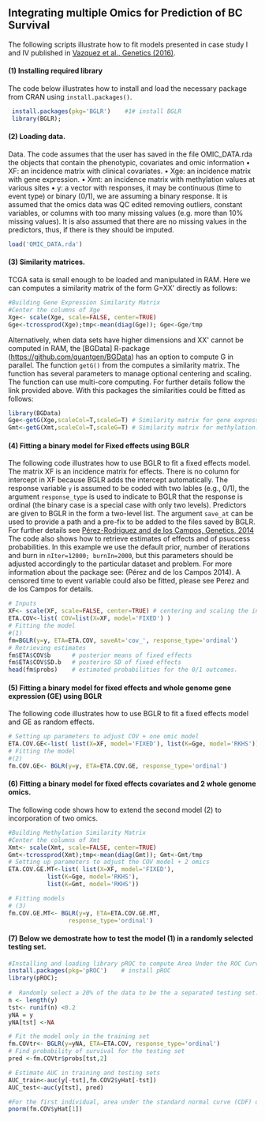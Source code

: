 ## Integrating multiple Omics for Prediction of BC Survival
The following scripts illustrate how to fit models presented in case study I and IV published in [Vazquez et al., Genetics (2016)]().

#### (1) Installing required library
The code below illustrates how to install and load the necessary package from CRAN using `install.packages()`.
```R
 install.packages(pkg='BGLR')    #1# install BGLR
 library(BGLR); 
 ```   

#### (2) Loading data.
Data. The code assumes that the user has saved in the file OMIC_DATA.rda the objects that contain the phenotypic, covariates and omic information
•	XF: an incidence matrix with clinical covariates.
•	Xge: an incidence matrix with gene expression. 
•	Xmt: an incidence matrix with methylation values at various sites
•	y: a vector with responses, it may be continuous (time to event type) or binary (0/1), we are assuming a binary response.
It is assumed that the omics data was QC edited removing outliers, constant variables, or columns with too many missing values (e.g. more than 10% missing values). It is also assumed that there are no missing values in the predictors, thus, if there is they should be imputed. 
```R
load('OMIC_DATA.rda')
 ```   
 
#### (3) Similarity matrices.
 TCGA sata is small enough to be loaded and manipulated in RAM. Here we can computes a similarity matrix of the form G=XX' directly as follows:
 ```R 
#Building Gene Expression Similarity Matrix
#Center the columns of Xge
Xge<- scale(Xge, scale=FALSE, center=TRUE)
Gge<-tcrossprod(Xge);tmp<-mean(diag(Gge)); Gge<-Gge/tmp
```
 
Alternatively, when data sets have higher dimensions and XX' cannot be computed in RAM, the [BGData] R-package  (https://github.com/quantgen/BGData) has an option to compute G in parallel. The function `getG()` from the  computes a similarity matrix. The function has several parameters to manage optional centering and scaling. The function can use multi-core computing. For further details follow the link provided above. With this packages the similarities could be fitted as follows:
```R
library(BGData)
Gge<-getG(Xge,scaleCol=T,scaleG=T) # Similarity matrix for gene expression.
Gmt<-getG(Xmt,scaleCol=T,scaleG=T) # Similarity matrix for methylation. 
```

#### (4)  Fitting a binary model for Fixed effects using BGLR
The following code illustrates how to use BGLR to fit a fixed effects model. The matrix XF is an incidence matrix for effects. There is no column for intercept in XF because BGLR adds the intercept automatically. The response variable `y` is assumed to be coded with two lables (e.g., 0/1), the argument `response_type` is used to indicate to BGLR that the response is ordinal (the binary case is a special case with only two levels). Predictors are given to BGLR in the form a two-level list. The argument `save_at` can be used to provide a path and a pre-fix to be added to the files saved by BGLR. For further details see [Pérez-Rodriguez and de los Campos, Genetics, 2014](http://www.genetics.org/content/genetics/198/2/483.full.pdf) The code also shows how to retrieve estimates of effects and of psuccess probabilities. In this example we use the default prior, number of iterations and burn in `nIter=12000; burnIn=2000`, but this parameters should be adjusted accordingly to the particular dataset and problem. For more information about the package see: (Pérez and de los Campos 2014). A censored time to event variable could also be fitted, please see Perez and de los Campos for details.
```R
# Inputs
XF<- scale(XF, scale=FALSE, center=TRUE) # centering and scaling the incidence matrix for fixed effects.
ETA.COV<-list( COV=list(X=XF, model='FIXED') )
# Fitting the model
#(1)  
fm=BGLR(y=y, ETA=ETA.COV, saveAt='cov_', response_type='ordinal')
# Retrieving estimates
fm$ETA$COV$b      # posterior means of fixed effects
fm$ETA$COV$SD.b   # posteriro SD of fixed effects
head(fm$probs)    # estimated probabilities for the 0/1 outcomes.
```

#### (5)  Fitting a binary model for fixed effects and whole genome gene expression (GE) using BGLR
The following code illustrates how to use BGLR to fit a fixed effects model and GE as random effects. 
```R
# Setting up parameters to adjust COV + one omic model
ETA.COV.GE<-list( list(X=XF, model='FIXED'), list(K=Gge, model='RKHS'))
# Fitting the model
#(2)
fm.COV.GE<- BGLR(y=y, ETA=ETA.COV.GE, response_type='ordinal')
```

#### (6)  Fitting a binary model for fixed effects covariates and 2 whole genome omics.
The following code shows how to extend the second model (2) to incorporation of two omics. 
```R
#Building Methylation Similarity Matrix
#Center the columns of Xmt
Xmt<- scale(Xmt, scale=FALSE, center=TRUE)
Gmt<-tcrossprod(Xmt);tmp<-mean(diag(Gmt)); Gmt<-Gmt/tmp
# Setting up parameters to adjust the COV model + 2 omics
ETA.COV.GE.MT<-list( list(X=XF, model='FIXED'),
           list(K=Gge, model='RKHS'),
           list(K=Gmt, model='RKHS'))

# Fitting models 
# (3) 
fm.COV.GE.MT<- BGLR(y=y, ETA=ETA.COV.GE.MT, 
                 response_type='ordinal')
```

#### (7) Below we demostrate how to test the model (1) in a randomly selected testing set.
```R
#Installing and loading library pROC to compute Area Under the ROC Curve.
install.packages(pkg='pROC')    # install pROC
library(pROC);
 
#  Randomly select a 20% of the data to be the a separated testing set:
n <- length(y)
tst<- runif(n) <0.2
yNA = y
yNA[tst] <-NA

# Fit the model only in the training set
fm.COVtr<- BGLR(y=yNA, ETA=ETA.COV, response_type='ordinal')
# Find probability of survival for the testing set
pred <-fm.COVtr$probs[tst,2]

# Estimate AUC in training and testing sets
AUC_train<-auc(y[-tst],fm.COV2$yHat[-tst])
AUC_test<-auc(y[tst], pred)

#For the first individual, area under the standard normal curve (CDF) of estimated y from full model:
pnorm(fm.COV$yHat[1])
```
